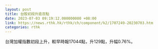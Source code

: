 ```yaml
---
layout: post
title: 台股初段升逾百點
date: 2023-07-03 09:19:12.000000000 +08:00
link: https://news.rthk.hk/rthk/ch/component/k2/1707249-20230703.htm
categories: rthk
---
```


台灣加權指數初段上升，較早時報17044點，升129點，升幅0.76%。
